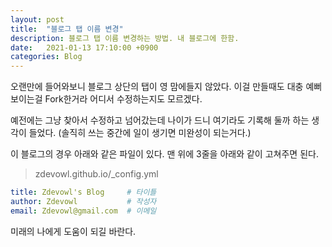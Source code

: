 ```yaml
---
layout: post
title:  "블로그 탭 이름 변경"
description: 블로그 탭 이름 변경하는 방법. 내 블로그에 한함.
date:   2021-01-13 17:10:00 +0900
categories: Blog
---
```

오랜만에 들어와보니 블로그 상단의 탭이 영 맘에들지 않았다. 
이걸 만들때도 대충 예뻐보이는걸 Fork한거라 어디서 수정하는지도 모르겠다.

예전에는 그냥 찾아서 수정하고 넘어갔는데
나이가 드니 여기라도 기록해 둘까 하는 생각이 들었다.
(솔직히 쓰는 중간에 일이 생기면 미완성이 되는거다.)

이 블로그의 경우 아래와 같은 파일이 있다. 맨 위에 3줄을 아래와 같이 고쳐주면 된다.

> zdevowl.github.io/_config.yml
```yml
title: Zdevowl's Blog     # 타이틀
author: Zdevowl           # 작성자
email: Zdevowl@gmail.com  # 이메일
```

미래의 나에게 도움이 되길 바란다.
